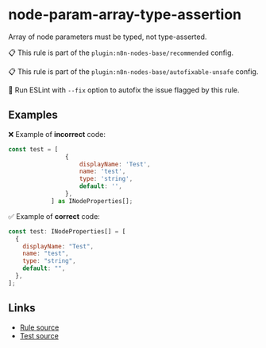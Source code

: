 [//]: # "File generated from a template. Do not edit this file directly."

# node-param-array-type-assertion

Array of node parameters must be typed, not type-asserted.

📋 This rule is part of the `plugin:n8n-nodes-base/recommended` config.

📋 This rule is part of the `plugin:n8n-nodes-base/autofixable-unsafe` config.

🔧 Run ESLint with `--fix` option to autofix the issue flagged by this rule.

## Examples

❌ Example of **incorrect** code:

```js
const test = [
                {
                    displayName: 'Test',
                    name: 'test',
                    type: 'string',
                    default: '',
                },
            ] as INodeProperties[];
```

✅ Example of **correct** code:

```js
const test: INodeProperties[] = [
  {
    displayName: "Test",
    name: "test",
    type: "string",
    default: "",
  },
];
```

## Links

- [Rule source](../../lib/rules/node-param-array-type-assertion.ts)
- [Test source](../../tests/node-param-array-type-assertion.test.ts)
